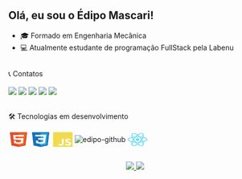 <h2>Olá, eu sou o Édipo Mascari!</h2>

- 🎓 Formado em Engenharia Mecânica
- 💻 Atualmente estudante de programação FullStack pela Labenu

##
<div>📞 Contatos</div><br/>

<div> 
  <a href = "mailto:edipohc@gmail.com"><img src="https://img.shields.io/badge/-Gmail-%23333?style=for-the-badge&logo=gmail&logoColor=white" target="_blank"></a>
  <a href="https://www.linkedin.com/in/edipo-mascari-83960b9a" target="_blank"><img src="https://img.shields.io/badge/-LinkedIn-%230077B5?style=for-the-badge&logo=linkedin&logoColor=white" target="_blank"></a>
  <a href="https://www.facebook.com/edipo.mascari/" target="_blank"><img src="https://img.shields.io/badge/Facebook-1877F2?style=for-the-badge&logo=facebook&logoColor=white" target="_blank"></a>
   <a href="https://www.instagram.com/edipo_mascari/?r=nametag" target="_blank"><img src="https://img.shields.io/badge/-Instagram-%23E4405F?style=for-the-badge&logo=instagram&logoColor=white" target="_blank"></a>
   <a href="https://web.whatsapp.com/send?phone=5518997795491" target="_blank"><img class="cont" src="https://img.shields.io/badge/WhatsApp-25D366?style=for-the-badge&logo=whatsapp&logoColor=white" target="_blank"></a>
</div>

##
<div>🛠️ Tecnologias em desenvolvimento</div>

<div style="display: inline_block"><br>
  <img align="center" alt="edipo-HTML" height="30" width="40" src="https://raw.githubusercontent.com/devicons/devicon/master/icons/html5/html5-original.svg">
  <img align="center" alt="edipo-CSS" height="30" width="40" src="https://raw.githubusercontent.com/devicons/devicon/master/icons/css3/css3-original.svg">
  <img align="center" alt="edipo-Js" height="30" width="40" src="https://raw.githubusercontent.com/devicons/devicon/master/icons/javascript/javascript-plain.svg">
  <img align="center" alt="edipo-github" height="30" width="40" src="https://cdn.jsdelivr.net/gh/devicons/devicon/icons/github/github-original.svg" />   
  <img align="center" alt="edipo-React" height="30" width="40" src="https://raw.githubusercontent.com/devicons/devicon/master/icons/react/react-original.svg">
</div>

##
<div align="center">
  <a href="https://github.com/Mascariep">
  <img height="150em" src="https://github-readme-stats.vercel.app/api?username=Mascariep&show_icons=true&theme=dark&include_all_commits=true&count_private=true"/>
  <img height="150em" src="https://github-readme-stats.vercel.app/api/top-langs/?username=Mascariep&layout=compact&langs_count=7&theme=dark"/>
</div>


